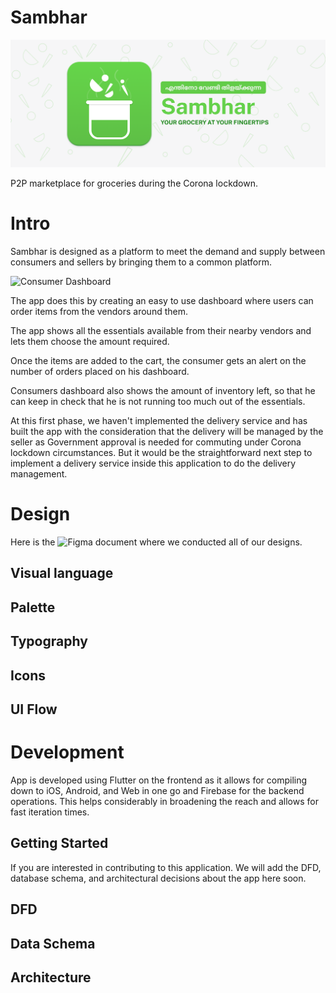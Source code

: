 # Sambhar

![Sambhar Cover](sambhar-cover.png)

P2P marketplace for groceries during the Corona lockdown.

# Intro

Sambhar is designed as a platform to meet the demand and supply between consumers and sellers by bringing them to a common platform.

![Consumer Dashboard]("consumer-dashboard.png")


The app does this by creating an easy to use dashboard where users can order items from the vendors around them.

The app shows all the essentials available from their nearby vendors and lets them choose the amount required.

Once the items are added to the cart, the consumer gets an alert on the number of orders placed on his dashboard.

Consumers dashboard also shows the amount of inventory left, so that he can keep in check that he is not running too much out of the essentials.

At this first phase, we haven't implemented the delivery service and has built the app with the consideration that the delivery will be managed by the seller as Government approval is needed for commuting under Corona lockdown circumstances. But it would be the straightforward next step to implement a delivery service inside this application to do the delivery management.

# Design

Here is the ![Figma document](https://www.figma.com/file/FkwYAYqNheFt1P2tv3PvSK/Sambhar-Design?node-id=0%3A1) where we conducted all of our designs.

## Visual language

## Palette

## Typography

## Icons

## UI Flow

# Development

App is developed using Flutter on the frontend as it allows for compiling down to iOS, Android, and Web in one go and Firebase for the backend operations. This helps considerably in broadening the reach and allows for fast iteration times.

## Getting Started

If you are interested in contributing to this application. We will add the DFD, database schema, and architectural decisions about the app here soon.

## DFD

## Data Schema

## Architecture
